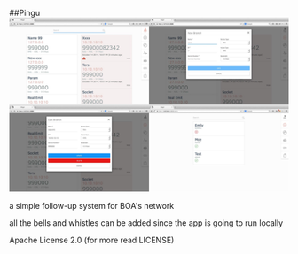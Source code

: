 ##Pingu
![Pingu](public/assets/images/preview.jpg)

a simple follow-up system for BOA's network

all the bells and whistles can be added since the app is going to run locally

Apache License 2.0 (for more read LICENSE)
